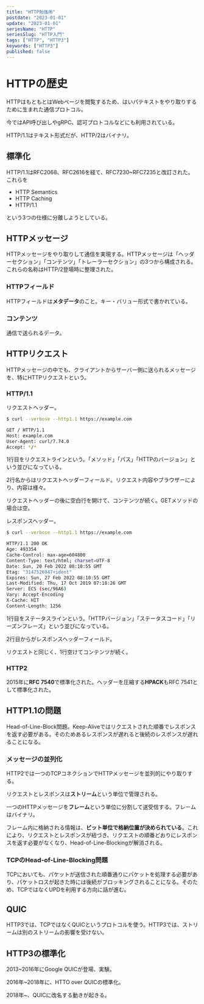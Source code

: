 ```yaml
---
title: "HTTP勉強用"
postdate: "2023-01-01"
update: "2023-01-01"
seriesName: "HTTP"
seriesSlug: "HTTP入門"
tags: ["HTTP", "HTTP3"]
keywords: ["HTTP3"]
published: false
---
```


# HTTPの歴史

HTTPはもともとはWebページを閲覧するため、はいパテキストをやり取りするために生まれた通信プロトコル。

今ではAPI呼び出しやgRPC、認可プロトコルなどにも利用されている。

HTTP/1.1はテキスト形式だが、HTTP/2はバイナリ。

## 標準化

HTTP/1.1はRFC2068、RFC2616を経て、RFC7230~RFC7235と改訂された。これらを

- HTTP Semantics
- HTTP Caching
- HTTP/1.1

という3つの仕様に分離しようとしている。

## HTTPメッセージ

HTTPメッセージをやり取りして通信を実現する。HTTPメッセージは「ヘッダーセクション」「コンテンツ」「トレーラーセクション」の3つから構成される。これらの名称はHTTP/2登場時に整理された。

### HTTPフィールド

HTTPフィールドは**メタデータ**のこと。キー・バリュー形式で書かれている。

### コンテンツ

通信で送られるデータ。

## HTTPリクエスト

HTTPメッセージの中でも、クライアントからサーバー側に送られるメッセージを、特にHTTPリクエストという。

### HTTP/1.1

リクエストヘッダー。

```bash
$ curl --verbose --http1.1 https://example.com

GET / HTTP/1.1
Host: example.com
User-Agent: curl/7.74.0
Accept: */*
```

1行目をリクエストラインという。「メソッド」「パス」「HTTPのバージョン」という並びになっている。

2行名からはリクエストヘッダーフィールド。リクエスト内容やブラウザーにより、内容は様々。

リクエストヘッダーの後に空白行を開けて、コンテンツが続く。GETメソッドの場合は空。

レスポンスヘッダー。


```bash
$ curl --verbose --http1.1 https://example.com

HTTP/1.1 200 OK
Age: 493354
Cache-Control: max-age=604800
Content-Type: text/html; charset=UTF-8
Date: Sun, 20 Feb 2022 08:10:55 GMT
Etag: "3147526947+ident"
Expires: Sun, 27 Feb 2022 08:10:55 GMT
Last-Modified: Thu, 17 Oct 2019 07:18:26 GMT
Server: ECS (sec/96A6)
Vary: Accept-Encoding
X-Cache: HIT
Content-Length: 1256
```

1行目をステータスラインという。「HTTPバージョン」「ステータスコード」「リーズンフレーズ」という並びになっている。

2行目からがレスポンスヘッダーフィールド。

リクエストと同じく、1行空けてコンテンツが続く。

### HTTP2

2015年に**RFC 7540**で標準化された。ヘッダーを圧縮する**HPACK**もRFC 7541として標準化された。

## HTTP1.1の問題

Head-of-Line-Block問題。Keep-Aliveではリクエストされた順番でレスポンスを返す必要がある。そのためあるレスポンスが遅れると後続のレスポンスが遅れることになる。

### メッセージの並列化

HTTP2では一つのTCPコネクションでHTTPメッセージを並列的にやり取りする。

リクエストとレスポンスは**ストリーム**という単位で管理される。

一つのHTTPメッセージを**フレーム**という単位に分割して送受信する。フレームはバイナリ。

フレーム内に格納される情報は、**ビット単位で格納位置が決められている**。これにより、リクエストとレスポンスが紐づき、リクエストの順番どおりにレスポンスを返す必要がなくなり、Head-of-Line-Blockingが解消される。

### TCPのHead-of-Line-Blocking問題

TCPにおいても、パケットが送信された順番通りにパケットを処理する必要があり、パケットロスが起きた時には後続がブロッキングされることになる。そのため、TCPではなくUPDを利用する方向に話が進む。


## QUIC

HTTP3では、TCPではなくQUICというプロトコルを使う。HTTP3では、ストリームは別のストリームの影響を受けない。

## HTTP3の標準化

2013~2016年にGoogle QUICが登場、実験。

2016年~2018年に、HTTO over QUICの標準化。

2018年~、QUICに改名する動きが起きる。











